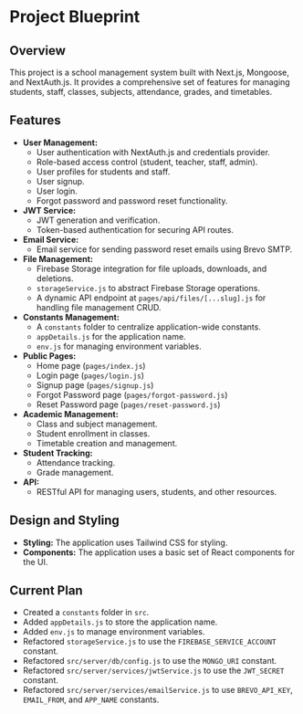 # Project Blueprint

## Overview

This project is a school management system built with Next.js, Mongoose, and NextAuth.js. It provides a comprehensive set of features for managing students, staff, classes, subjects, attendance, grades, and timetables.

## Features

*   **User Management:**
    *   User authentication with NextAuth.js and credentials provider.
    *   Role-based access control (student, teacher, staff, admin).
    *   User profiles for students and staff.
    *   User signup.
    *   User login.
    *   Forgot password and password reset functionality.
*   **JWT Service:**
    *   JWT generation and verification.
    *   Token-based authentication for securing API routes.
*   **Email Service:**
    *   Email service for sending password reset emails using Brevo SMTP.
*   **File Management:**
    *   Firebase Storage integration for file uploads, downloads, and deletions.
    *   `storageService.js` to abstract Firebase Storage operations.
    *   A dynamic API endpoint at `pages/api/files/[...slug].js` for handling file management CRUD.
*   **Constants Management:**
    *   A `constants` folder to centralize application-wide constants.
    *   `appDetails.js` for the application name.
    *   `env.js` for managing environment variables.
*   **Public Pages:**
    *   Home page (`pages/index.js`)
    *   Login page (`pages/login.js`)
    *   Signup page (`pages/signup.js`)
    *   Forgot Password page (`pages/forgot-password.js`)
    *   Reset Password page (`pages/reset-password.js`)
*   **Academic Management:**
    *   Class and subject management.
    *   Student enrollment in classes.
    *   Timetable creation and management.
*   **Student Tracking:**
    *   Attendance tracking.
    *   Grade management.
*   **API:**
    *   RESTful API for managing users, students, and other resources.

## Design and Styling

*   **Styling:** The application uses Tailwind CSS for styling.
*   **Components:** The application uses a basic set of React components for the UI.

## Current Plan

*   Created a `constants` folder in `src`.
*   Added `appDetails.js` to store the application name.
*   Added `env.js` to manage environment variables.
*   Refactored `storageService.js` to use the `FIREBASE_SERVICE_ACCOUNT` constant.
*   Refactored `src/server/db/config.js` to use the `MONGO_URI` constant.
*   Refactored `src/server/services/jwtService.js` to use the `JWT_SECRET` constant.
*   Refactored `src/server/services/emailService.js` to use `BREVO_API_KEY`, `EMAIL_FROM`, and `APP_NAME` constants.
